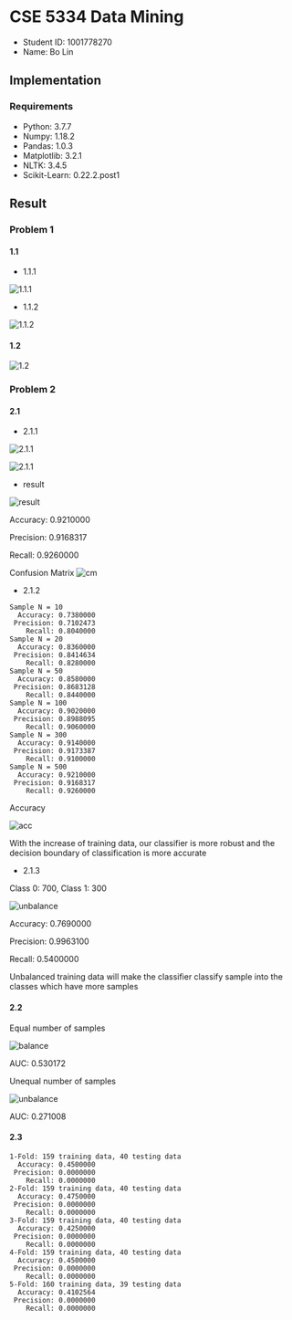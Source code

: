 # CSE 5334 Data Mining

- Student ID: 1001778270
- Name: Bo Lin

## Implementation

### Requirements

- Python: 3.7.7
- Numpy: 1.18.2
- Pandas: 1.0.3
- Matplotlib: 3.2.1
- NLTK: 3.4.5
- Scikit-Learn: 0.22.2.post1

## Result

### Problem 1

#### 1.1

- 1.1.1

![1.1.1](assets/1.1.1.png)

- 1.1.2

![1.1.2](assets/1.1.2.png)

#### 1.2

![1.2](assets/1.2.png)

### Problem 2

#### 2.1

- 2.1.1

![2.1.1](assets/2.1.1.png)

![2.1.1](assets/2.1.2.png)

- result

![result](assets/2.1.3.png)

Accuracy: 0.9210000

Precision: 0.9168317

Recall: 0.9260000

Confusion Matrix
![cm](assets/2.1.4.png)

- 2.1.2

```
Sample N = 10
  Accuracy: 0.7380000
 Precision: 0.7102473
    Recall: 0.8040000
Sample N = 20
  Accuracy: 0.8360000
 Precision: 0.8414634
    Recall: 0.8280000
Sample N = 50
  Accuracy: 0.8580000
 Precision: 0.8683128
    Recall: 0.8440000
Sample N = 100
  Accuracy: 0.9020000
 Precision: 0.8988095
    Recall: 0.9060000
Sample N = 300
  Accuracy: 0.9140000
 Precision: 0.9173387
    Recall: 0.9100000
Sample N = 500
  Accuracy: 0.9210000
 Precision: 0.9168317
    Recall: 0.9260000
```

Accuracy

![acc](assets/2.1.5.png)

With the increase of training data, our classifier is more robust and the 
decision boundary of classification is more accurate

- 2.1.3

Class 0: 700, Class 1: 300

![unbalance](assets/2.1.6.png)

Accuracy: 0.7690000

Precision: 0.9963100

Recall: 0.5400000

Unbalanced training data will make the classifier classify sample into the classes
which have more samples

#### 2.2

Equal number of samples

![balance](assets/2.2.1.png)

AUC: 0.530172

Unequal number of samples

![unbalance](assets/2.2.2.png)

AUC: 0.271008

#### 2.3

```
1-Fold: 159 training data, 40 testing data
  Accuracy: 0.4500000
 Precision: 0.0000000
    Recall: 0.0000000
2-Fold: 159 training data, 40 testing data
  Accuracy: 0.4750000
 Precision: 0.0000000
    Recall: 0.0000000
3-Fold: 159 training data, 40 testing data
  Accuracy: 0.4250000
 Precision: 0.0000000
    Recall: 0.0000000
4-Fold: 159 training data, 40 testing data
  Accuracy: 0.4500000
 Precision: 0.0000000
    Recall: 0.0000000
5-Fold: 160 training data, 39 testing data
  Accuracy: 0.4102564
 Precision: 0.0000000
    Recall: 0.0000000
```